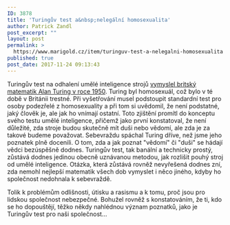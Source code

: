 ```yaml
---
ID: 3878
title: 'Turingův test a&nbsp;nelegální homosexualita'
author: Patrick Zandl
post_excerpt: ""
layout: post
permalink: >
  https://www.marigold.cz/item/turinguv-test-a-nelegalni-homosexualita
published: true
post_date: 2017-11-24 09:13:43
---
```

Turingův test na odhalení umělé inteligence strojů <a href="https://cs.wikipedia.org/wiki/Turingův_test">vymyslel britský matematik Alan Turing v roce 1950</a>. Turing byl homosexuál, což bylo v té době v Británii trestné. Při vyšetřování musel podstoupit standardní test pro osoby podezřelé z homosexuality a při tom si uvědomil, že není podstatné, jaký člověk je, ale jak ho vnímají ostatní. Toto zjištění promítl do konceptu svého testu umělé inteligence, přičemž jako první konstatoval, že není důležité, zda stroje budou skutečně mít duši nebo vědomí, ale zda je za takové budeme považovat.
Sebevraždu spáchal Turing dříve, než jsme jeho poznatek plně docenili. O tom, zda a jak poznat "vědomí" či "duši" se hádají vědci bezúspěšně dodnes. Turingův test, tak banální a technicky prostý, zůstává dodnes jedinou obecně uznávanou metodou, jak rozlišit pouhý stroj od umělé inteligence.
Otázka, která zůstává rovněž nevyřešená dodnes zní, zda nemohl nejlepší matematik všech dob vymyslet i něco jiného, kdyby ho společnost nedohnala k sebevraždě.

Tolik k problémům odlišnosti, útisku a rasismu a k tomu, proč jsou pro lidskou společnost nebezpečné. Bohužel rovněž s konstatováním, že ti, kdo se ho dopouštějí, těžko někdy nahlédnou význam poznatků, jako je Turingův test pro naši společnost...